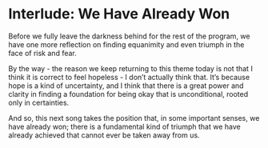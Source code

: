 # Interlude: We Have Already Won

Before we fully leave the darkness behind for the rest of the program, we have one more reflection on finding equanimity and even triumph in the face of risk and fear.

By the way - the reason we keep returning to this theme today is not that I think it is correct to feel hopeless - I don’t actually think that. It’s because hope is a kind of uncertainty, and I think that there is a great power and clarity in finding a foundation for being okay that is unconditional, rooted only in certainties.

And so, this next song takes the position that, in some important senses, we have already won; there is a fundamental kind of triumph that we have already achieved that cannot ever be taken away from us.
